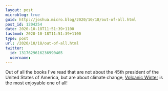 ```yaml
---
layout: post
microblog: true
guid: http://joshua.micro.blog/2020/10/18/out-of-all.html
post_id: 1204254
date: 2020-10-18T11:51:39+1100
lastmod: 2020-10-18T11:51:39+1100
type: post
url: /2020/10/18/out-of-all.html
twitter:
  id: 1317629616236990465
  username: 
---
```

Out of all the books I've read that are not about the 45th president of the United States of America, but are about climate change, [Volcanic Winter](https://www.archwaypublishing.com/en/bookstore/bookdetails/813596-volcanic-winter) is the most enjoyable one of all!

